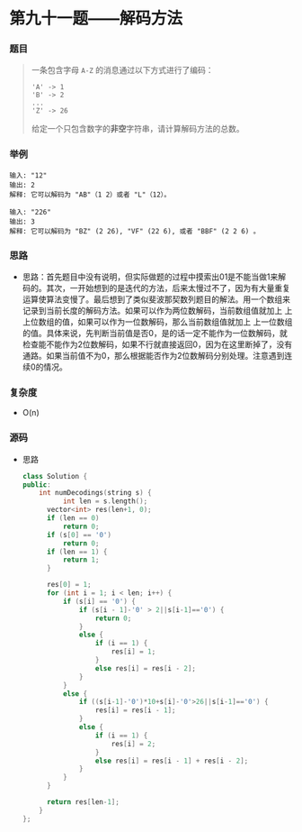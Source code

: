 # 第九十一题——解码方法

### 题目

> 一条包含字母 `A-Z` 的消息通过以下方式进行了编码：
>
> ```
> 'A' -> 1
> 'B' -> 2
> ...
> 'Z' -> 26
> ```
>
> 给定一个只包含数字的**非空**字符串，请计算解码方法的总数。

### 举例

```
输入: "12"
输出: 2
解释: 它可以解码为 "AB"（1 2）或者 "L"（12）。

输入: "226"
输出: 3
解释: 它可以解码为 "BZ" (2 26), "VF" (22 6), 或者 "BBF" (2 2 6) 。
```

### 思路

* 思路：首先题目中没有说明，但实际做题的过程中摸索出01是不能当做1来解码的。其次，一开始想到的是迭代的方法，后来太慢过不了，因为有大量重复运算使算法变慢了。最后想到了类似斐波那契数列题目的解法。用一个数组来记录到当前长度的解码方法。如果可以作为两位数解码，当前数组值就加上 上上位数组的值，如果可以作为一位数解码，那么当前数组值就加上 上一位数组的值。具体来说，先判断当前值是否0，是的话一定不能作为一位数解码，就检查能不能作为2位数解码，如果不行就直接返回0，因为在这里断掉了，没有通路。如果当前值不为0，那么根据能否作为2位数解码分别处理。注意遇到连续0的情况。

### 复杂度

- O(n)


### 源码

* 思路

  ```c++
  class Solution {
  public:
      int numDecodings(string s) {
    		int len = s.length();
  		vector<int> res(len+1, 0);
  		if (len == 0)
  			return 0;
  		if (s[0] == '0')
  			return 0;
  		if (len == 1) {
  			return 1;
  		}
  
  		res[0] = 1;
  		for (int i = 1; i < len; i++) {
  			if (s[i] == '0') {
  				if (s[i - 1]-'0' > 2||s[i-1]=='0') {
  					return 0;
  				}
  				else {
  					if (i == 1) {
  						res[i] = 1;
  					}
  					else res[i] = res[i - 2];
  				}
  			}
  			else {
  				if ((s[i-1]-'0')*10+s[i]-'0'>26||s[i-1]=='0') {
  					res[i] = res[i - 1];
  				}
  				else {
  					if (i == 1) {
  						res[i] = 2;
  					}
  					else res[i] = res[i - 1] + res[i - 2];
  				}
  			}
  		}
  
  		return res[len-1];      
      }
  };
  ```

